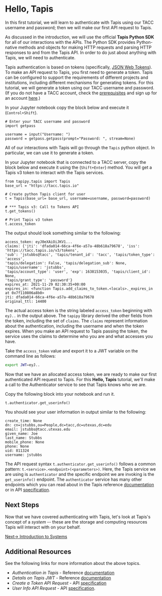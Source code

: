 # Hello, Tapis
In this first tutorial, we will learn to authenticate with Tapis using our TACC username 
and password; then we will make our first API request to Tapis.

As discussed in the introduction, we will use the official **Tapis Python SDK** for all of our
interactions with the APIs. The Python SDK provides Python-native methods and objects for 
making HTTP requests and parsing HTTP responses to and from the Tapis API. In order to do 
just about anything with Tapis, we will need to authenticate.

Tapis authentication is based on tokens (specifically, [JSON Web Tokens](https://jwt.io)). To
make an API request to Tapis, you first need to generate a token. Tapis can be configured
to support the requirements of different projects and institutions, including different
mechanisms for generating tokens. For this tutorial, we will generate a token using our
TACC username and password. (If you do not have a TACC account, check the 
[prerequisites](https://tapis-project.github.io/tutorials/intro/intro/#prerequisites)
and sign up for an account [here](https://portal.tacc.utexas.edu/account-request).)

In your Jupyter notebook copy the block below and execute it (`Control+Shift`).
```
# Enter your TACC username and password
import getpass

username = input("Username: ")
password = getpass.getpass(prompt="Password: ", stream=None)
```

All of our interactions with Tapis will go through the `Tapis` python object.
In particular, we can use it to generate a token. 

In your Jupyter notebook that is connected to a TACC server, copy the block below and execute it using the (`Shift+Enter`) method. 
You will get a Tapis v3 token to interact with the Tapis services.

```
from tapipy.tapis import Tapis
base_url = "https://tacc.tapis.io"

# Create python Tapis client for user
t = Tapis(base_url= base_url, username=username, password=password)

# *** Tapis v3: Call to Tokens API
t.get_tokens()

# Print Tapis v3 token
t.access_token
```
The output should look something similar to the following:

```
access_token: eyJ0eXAiOiJKV1...
claims: {'jti': 'dfada014-66ca-4f6e-a57a-48b618a79678', 'iss': 'https://tacc.tapis.io/v3/tokens', 
'sub': 'jstubbs@tacc', 'tapis/tenant_id': 'tacc', 'tapis/token_type': 'access', 
'tapis/delegation': False, 'tapis/delegation_sub': None, 'tapis/username': 'jstubbs', 
'tapis/account_type': 'user', 'exp': 1638153035, 'tapis/client_id': None, 
'tapis/grant_type': 'password'}
expires_at: 2021-11-29 02:30:35+00:00
expires_in: <function Tapis.add_claims_to_token.<locals>._expires_in at 0x7f110806a8b0>
jti: dfada014-66ca-4f6e-a57a-48b618a79678
original_ttl: 14400
```

The actual access token is the string labeled `access_token` beginning with `eyJ..` in 
the output above. The `tapipy` library derived the other fields from the token, including 
the set of `claims`. The `claims` represent information about the authentication, including
the username and when the token expires. When you make an API request to Tapis 
passing the token, the service uses the claims to determine who you are and what accesses 
you have. 

Take the `access_token` value and export it to a JWT variable on the command line as follows:
```bash
export JWT=eyJ..
```

Now that we have an allocated access token, we are ready to make our first authenticated API 
request to Tapis. For this **Hello, Tapis** tutorial, we'll make a call to the Authenticator
service to see that Tapis knows who we are.

Copy the following block into your notebook and run it.

```
t.authenticator.get_userinfo()
```
You should see your user information in output similar to the following:

```
create_time: None
dn: cn=jstubbs,ou=People,dc=tacc,dc=utexas,dc=edu
email: jstubbs@tacc.utexas.edu
given_name: Joe
last_name: Stubbs
mobile_phone: None
phone: None
uid: 811324
username: jstubbs
```
The API request syntax `t.authenticator.get_userinfo()` follows a common 
pattern: `t.<service>.<endpoint>(<parameters>)`. Here, the Tapis service we
are using is `authenticator` and the specific endpoint we are invoking is the
`get_userinfo()` endpoint. The `authenticator` service has many other endpoints which
you can read about in the Tapis reference 
[documentation](https://tapis.readthedocs.io/en/latest/technical/authentication.html) 
or in API [specification](https://tapis-project.github.io/live-docs/?service=Authenticator).

## Next Steps
Now that we have covered authenticating with Tapis, let's look at Tapis's concept of a 
_system_ -- these are the storage and computing resources Tapis will interact with
on your behalf.

 [Next-> Introduction to Systems](../systems/intro.md)

## Additional Resources
See the following links for more information about the above topics.

* _Authentication in Tapis_ - Reference [documentation](https://tapis.readthedocs.io/en/latest/technical/authentication.html)
* _Details on Tapis JWT_ - Reference [documentation](https://tapis.readthedocs.io/en/latest/technical/authentication.html#using-a-token)
* _Create a Token API Request_ - API [specification](https://tapis-project.github.io/live-docs/?service=Authenticator#operation/create_token)
* _User Info API Request_ - API [specification](https://tapis-project.github.io/live-docs/?service=Authenticator#operation/get_userinfo).


